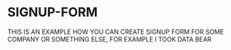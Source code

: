 # SIGNUP-FORM
THIS IS AN EXAMPLE HOW YOU CAN CREATE SIGNUP FORM FOR SOME COMPANY OR SOMETHING ELSE, FOR EXAMPLE I TOOK DATA BEAR
